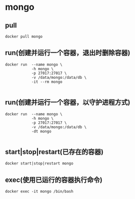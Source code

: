 # mongo

## pull
```shell
docker pull mongo

```

## run(创建并运行一个容器，退出时删除容器)
```shell
docker run  --name mongo \
            -h mongo \
            -p 27017:27017 \
            -v /data/mongo:/data/db \
            -it --rm mongo
            
```

## run(创建并运行一个容器，以守护进程方式)
```shell
docker run  --name mongo \
            -h mongo \
            -p 27017:27017 \
            -v /data/mongo:/data/db \
            -dt mongo
            
```

## start|stop|restart(已存在的容器)
```shell
docker start|stop|restart mongo

```

## exec(使用已运行的容器执行命令)
```shell
docker exec -it mongo /bin/bash

```
